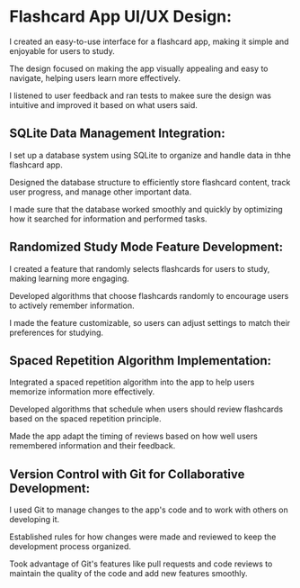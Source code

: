 <h1>Flashcard App UI/UX Design:</h1>

I created an easy-to-use interface for a flashcard app, making it simple and enjoyable for users to study.

The design focused on making the app visually appealing and easy to navigate, helping users learn more effectively.

I listened to user feedback and ran tests to makee sure the design was intuitive and improved it based on what users said.

<H2>SQLite Data Management Integration:</H2>

<p2>I set up a database system using SQLite to organize and handle data in thhe flashcard app.</p2>

<p2>Designed the database structure to efficiently store flashcard content, track user progress, and manage other important data.</p2>

<p2>I made sure that the database worked smoothly and quickly by optimizing how it searched for information and performed tasks.</p2>

<H2>Randomized Study Mode Feature Development:</H2>

<p2>I created a feature that randomly selects flashcards for users to study, making learning more engaging.</p2>

<p2>Developed algorithms that choose flashcards randomly to encourage users to actively remember information.</p2>

<p2>I made the feature customizable, so users can adjust settings to match their preferences for studying.</p2>

<H2>Spaced Repetition Algorithm Implementation:</H2>

<p2>Integrated a spaced repetition algorithm into the app to help users memorize information more effectively.</p2>

<p2>Developed algorithms that schedule when users should review flashcards based on the spaced repetition principle.</p2>

<p2>Made the app adapt the timing of reviews based on how well users remembered information and their feedback.</p2>

<H2>Version Control with Git for Collaborative Development:</H2>

<p2>I used Git to manage changes to the app's code and to work with others on developing it.</p2>

<p2>Established rules for how changes were made and reviewed to keep the development process organized.</p2>

<p2>Took advantage of Git's features like pull requests and code reviews to maintain the quality of the code and add new features smoothly.</p2>
